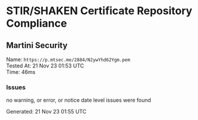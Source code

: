 # STIR/SHAKEN Certificate Repository Compliance

## Martini Security

Name: `https://p.mtsec.me/2884/N2ywYhd62Ygm.pem`\
Tested At: 21 Nov 23 01:53 UTC\
Time: 46ms

### Issues

no warning, or error, or notice date level issues were found

Generated: 21 Nov 23 01:55 UTC